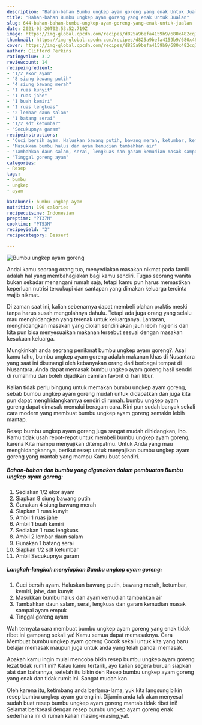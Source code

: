 ```yaml
---
description: "Bahan-bahan Bumbu ungkep ayam goreng yang enak Untuk Jualan"
title: "Bahan-bahan Bumbu ungkep ayam goreng yang enak Untuk Jualan"
slug: 644-bahan-bahan-bumbu-ungkep-ayam-goreng-yang-enak-untuk-jualan
date: 2021-03-20T02:53:52.719Z
image: https://img-global.cpcdn.com/recipes/d825a9befa4159b9/680x482cq70/bumbu-ungkep-ayam-goreng-foto-resep-utama.jpg
thumbnail: https://img-global.cpcdn.com/recipes/d825a9befa4159b9/680x482cq70/bumbu-ungkep-ayam-goreng-foto-resep-utama.jpg
cover: https://img-global.cpcdn.com/recipes/d825a9befa4159b9/680x482cq70/bumbu-ungkep-ayam-goreng-foto-resep-utama.jpg
author: Clifford Perkins
ratingvalue: 3.2
reviewcount: 14
recipeingredient:
- "1/2 ekor ayam"
- "8 siung bawang putih"
- "4 siung bawang merah"
- "1 ruas kunyit"
- "1 ruas jahe"
- "1 buah kemiri"
- "1 ruas lengkuas"
- "2 lembar daun salam"
- "1 batang serai"
- "1/2 sdt ketumbar"
- "Secukupnya garam"
recipeinstructions:
- "Cuci bersih ayam. Haluskan bawang putih, bawang merah, ketumbar, kemiri, jahe, dan kunyit"
- "Masukkan bumbu halus dan ayam kemudian tambahkan air"
- "Tambahkan daun salam, serai, lengkuas dan garam kemudian masak sampai ayam empuk"
- "Tinggal goreng ayam"
categories:
- Resep
tags:
- bumbu
- ungkep
- ayam

katakunci: bumbu ungkep ayam 
nutrition: 190 calories
recipecuisine: Indonesian
preptime: "PT37M"
cooktime: "PT53M"
recipeyield: "2"
recipecategory: Dessert

---
```



![Bumbu ungkep ayam goreng](https://img-global.cpcdn.com/recipes/d825a9befa4159b9/680x482cq70/bumbu-ungkep-ayam-goreng-foto-resep-utama.jpg)

Andai kamu seorang orang tua, menyediakan masakan nikmat pada famili adalah hal yang membahagiakan bagi kamu sendiri. Tugas seorang  wanita bukan sekadar menangani rumah saja, tetapi kamu pun harus memastikan keperluan nutrisi tercukupi dan santapan yang dimakan keluarga tercinta wajib nikmat.

Di zaman  saat ini, kalian sebenarnya dapat membeli olahan praktis meski tanpa harus susah mengolahnya dahulu. Tetapi ada juga orang yang selalu mau menghidangkan yang terenak untuk keluarganya. Lantaran, menghidangkan masakan yang diolah sendiri akan jauh lebih higienis dan kita pun bisa menyesuaikan makanan tersebut sesuai dengan masakan kesukaan keluarga. 



Mungkinkah anda seorang penikmat bumbu ungkep ayam goreng?. Asal kamu tahu, bumbu ungkep ayam goreng adalah makanan khas di Nusantara yang saat ini disenangi oleh kebanyakan orang dari berbagai tempat di Nusantara. Anda dapat memasak bumbu ungkep ayam goreng hasil sendiri di rumahmu dan boleh dijadikan camilan favorit di hari libur.

Kalian tidak perlu bingung untuk memakan bumbu ungkep ayam goreng, sebab bumbu ungkep ayam goreng mudah untuk didapatkan dan juga kita pun dapat menghidangkannya sendiri di rumah. bumbu ungkep ayam goreng dapat dimasak memalui beragam cara. Kini pun sudah banyak sekali cara modern yang membuat bumbu ungkep ayam goreng semakin lebih mantap.

Resep bumbu ungkep ayam goreng juga sangat mudah dihidangkan, lho. Kamu tidak usah repot-repot untuk membeli bumbu ungkep ayam goreng, karena Kita mampu menyajikan ditempatmu. Untuk Anda yang mau menghidangkannya, berikut resep untuk menyajikan bumbu ungkep ayam goreng yang mantab yang mampu Kamu buat sendiri.

<!--inarticleads1-->

##### Bahan-bahan dan bumbu yang digunakan dalam pembuatan Bumbu ungkep ayam goreng:

1. Sediakan 1/2 ekor ayam
1. Siapkan 8 siung bawang putih
1. Gunakan 4 siung bawang merah
1. Siapkan 1 ruas kunyit
1. Ambil 1 ruas jahe
1. Ambil 1 buah kemiri
1. Sediakan 1 ruas lengkuas
1. Ambil 2 lembar daun salam
1. Gunakan 1 batang serai
1. Siapkan 1/2 sdt ketumbar
1. Ambil Secukupnya garam




<!--inarticleads2-->

##### Langkah-langkah menyiapkan Bumbu ungkep ayam goreng:

1. Cuci bersih ayam. Haluskan bawang putih, bawang merah, ketumbar, kemiri, jahe, dan kunyit
1. Masukkan bumbu halus dan ayam kemudian tambahkan air
1. Tambahkan daun salam, serai, lengkuas dan garam kemudian masak sampai ayam empuk
1. Tinggal goreng ayam




Wah ternyata cara membuat bumbu ungkep ayam goreng yang enak tidak ribet ini gampang sekali ya! Kamu semua dapat memasaknya. Cara Membuat bumbu ungkep ayam goreng Cocok sekali untuk kita yang baru belajar memasak maupun juga untuk anda yang telah pandai memasak.

Apakah kamu ingin mulai mencoba bikin resep bumbu ungkep ayam goreng lezat tidak rumit ini? Kalau kamu tertarik, ayo kalian segera buruan siapkan alat dan bahannya, setelah itu bikin deh Resep bumbu ungkep ayam goreng yang enak dan tidak rumit ini. Sangat mudah kan. 

Oleh karena itu, ketimbang anda berlama-lama, yuk kita langsung bikin resep bumbu ungkep ayam goreng ini. Dijamin anda tak akan menyesal sudah buat resep bumbu ungkep ayam goreng mantab tidak ribet ini! Selamat berkreasi dengan resep bumbu ungkep ayam goreng enak sederhana ini di rumah kalian masing-masing,ya!.

